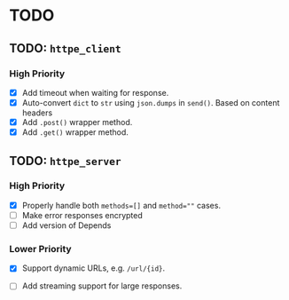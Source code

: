 # TODO

## TODO: `httpe_client`

### High Priority

- [X] Add timeout when waiting for response.  
- [X] Auto-convert `dict` to `str` using `json.dumps` in `send()`. Based on content headers
- [X] Add `.post()` wrapper method.  
- [X] Add `.get()` wrapper method.  

## TODO: `httpe_server`

### High Priority

- [X] Properly handle both `methods=[]` and `method=""` cases.  
- [ ] Make error responses encrypted 
- [ ] Add version of Depends

### Lower Priority

- [X] Support dynamic URLs, e.g. `/url/{id}`.   
- [ ] Add streaming support for large responses.  

